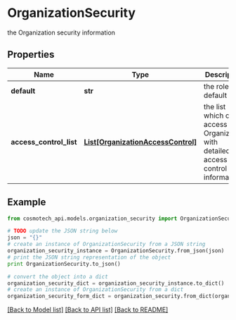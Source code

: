 # OrganizationSecurity

the Organization security information

## Properties

Name | Type | Description | Notes
------------ | ------------- | ------------- | -------------
**default** | **str** | the role by default | 
**access_control_list** | [**List[OrganizationAccessControl]**](OrganizationAccessControl.md) | the list which can access this Organization with detailed access control information | 

## Example

```python
from cosmotech_api.models.organization_security import OrganizationSecurity

# TODO update the JSON string below
json = "{}"
# create an instance of OrganizationSecurity from a JSON string
organization_security_instance = OrganizationSecurity.from_json(json)
# print the JSON string representation of the object
print OrganizationSecurity.to_json()

# convert the object into a dict
organization_security_dict = organization_security_instance.to_dict()
# create an instance of OrganizationSecurity from a dict
organization_security_form_dict = organization_security.from_dict(organization_security_dict)
```
[[Back to Model list]](../README.md#documentation-for-models) [[Back to API list]](../README.md#documentation-for-api-endpoints) [[Back to README]](../README.md)


